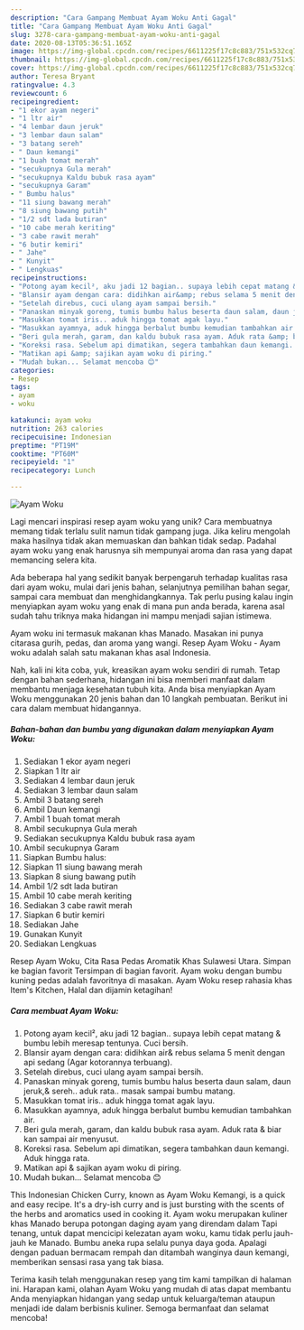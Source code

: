 ```yaml
---
description: "Cara Gampang Membuat Ayam Woku Anti Gagal"
title: "Cara Gampang Membuat Ayam Woku Anti Gagal"
slug: 3278-cara-gampang-membuat-ayam-woku-anti-gagal
date: 2020-08-13T05:36:51.165Z
image: https://img-global.cpcdn.com/recipes/6611225f17c8c883/751x532cq70/ayam-woku-foto-resep-utama.jpg
thumbnail: https://img-global.cpcdn.com/recipes/6611225f17c8c883/751x532cq70/ayam-woku-foto-resep-utama.jpg
cover: https://img-global.cpcdn.com/recipes/6611225f17c8c883/751x532cq70/ayam-woku-foto-resep-utama.jpg
author: Teresa Bryant
ratingvalue: 4.3
reviewcount: 6
recipeingredient:
- "1 ekor ayam negeri"
- "1 ltr air"
- "4 lembar daun jeruk"
- "3 lembar daun salam"
- "3 batang sereh"
- " Daun kemangi"
- "1 buah tomat merah"
- "secukupnya Gula merah"
- "secukupnya Kaldu bubuk rasa ayam"
- "secukupnya Garam"
- " Bumbu halus"
- "11 siung bawang merah"
- "8 siung bawang putih"
- "1/2 sdt lada butiran"
- "10 cabe merah keriting"
- "3 cabe rawit merah"
- "6 butir kemiri"
- " Jahe"
- " Kunyit"
- " Lengkuas"
recipeinstructions:
- "Potong ayam kecil², aku jadi 12 bagian.. supaya lebih cepat matang &amp; bumbu lebih meresap tentunya. Cuci bersih."
- "Blansir ayam dengan cara: didihkan air&amp; rebus selama 5 menit dengan api sedang (Agar kotorannya terbuang)."
- "Setelah direbus, cuci ulang ayam sampai bersih."
- "Panaskan minyak goreng, tumis bumbu halus beserta daun salam, daun jeruk,&amp; sereh.. aduk rata.. masak sampai bumbu matang."
- "Masukkan tomat iris.. aduk hingga tomat agak layu."
- "Masukkan ayamnya, aduk hingga berbalut bumbu kemudian tambahkan air."
- "Beri gula merah, garam, dan kaldu bubuk rasa ayam. Aduk rata &amp; biar kan sampai air menyusut."
- "Koreksi rasa. Sebelum api dimatikan, segera tambahkan daun kemangi. Aduk hingga rata."
- "Matikan api &amp; sajikan ayam woku di piring."
- "Mudah bukan... Selamat mencoba 😊"
categories:
- Resep
tags:
- ayam
- woku

katakunci: ayam woku 
nutrition: 263 calories
recipecuisine: Indonesian
preptime: "PT19M"
cooktime: "PT60M"
recipeyield: "1"
recipecategory: Lunch

---
```



![Ayam Woku](https://img-global.cpcdn.com/recipes/6611225f17c8c883/751x532cq70/ayam-woku-foto-resep-utama.jpg)

Lagi mencari inspirasi resep ayam woku yang unik? Cara membuatnya memang tidak terlalu sulit namun tidak gampang juga. Jika keliru mengolah maka hasilnya tidak akan memuaskan dan bahkan tidak sedap. Padahal ayam woku yang enak harusnya sih mempunyai aroma dan rasa yang dapat memancing selera kita.

Ada beberapa hal yang sedikit banyak berpengaruh terhadap kualitas rasa dari ayam woku, mulai dari jenis bahan, selanjutnya pemilihan bahan segar, sampai cara membuat dan menghidangkannya. Tak perlu pusing kalau ingin menyiapkan ayam woku yang enak di mana pun anda berada, karena asal sudah tahu triknya maka hidangan ini mampu menjadi sajian istimewa.

Ayam woku ini termasuk makanan khas Manado. Masakan ini punya citarasa gurih, pedas, dan aroma yang wangi. Resep Ayam Woku - Ayam woku adalah salah satu makanan khas asal Indonesia.


Nah, kali ini kita coba, yuk, kreasikan ayam woku sendiri di rumah. Tetap dengan bahan sederhana, hidangan ini bisa memberi manfaat dalam membantu menjaga kesehatan tubuh kita. Anda bisa menyiapkan Ayam Woku menggunakan 20 jenis bahan dan 10 langkah pembuatan. Berikut ini cara dalam membuat hidangannya.

<!--inarticleads1-->

##### Bahan-bahan dan bumbu yang digunakan dalam menyiapkan Ayam Woku:

1. Sediakan 1 ekor ayam negeri
1. Siapkan 1 ltr air
1. Sediakan 4 lembar daun jeruk
1. Sediakan 3 lembar daun salam
1. Ambil 3 batang sereh
1. Ambil  Daun kemangi
1. Ambil 1 buah tomat merah
1. Ambil secukupnya Gula merah
1. Sediakan secukupnya Kaldu bubuk rasa ayam
1. Ambil secukupnya Garam
1. Siapkan  Bumbu halus:
1. Siapkan 11 siung bawang merah
1. Siapkan 8 siung bawang putih
1. Ambil 1/2 sdt lada butiran
1. Ambil 10 cabe merah keriting
1. Sediakan 3 cabe rawit merah
1. Siapkan 6 butir kemiri
1. Sediakan  Jahe
1. Gunakan  Kunyit
1. Sediakan  Lengkuas


Resep Ayam Woku, Cita Rasa Pedas Aromatik Khas Sulawesi Utara. Simpan ke bagian favorit Tersimpan di bagian favorit. Ayam woku dengan bumbu kuning pedas adalah favoritnya di masakan. Ayam Woku resep rahasia khas Item&#39;s Kitchen, Halal dan dijamin ketagihan! 

<!--inarticleads2-->

##### Cara membuat Ayam Woku:

1. Potong ayam kecil², aku jadi 12 bagian.. supaya lebih cepat matang &amp; bumbu lebih meresap tentunya. Cuci bersih.
1. Blansir ayam dengan cara: didihkan air&amp; rebus selama 5 menit dengan api sedang (Agar kotorannya terbuang).
1. Setelah direbus, cuci ulang ayam sampai bersih.
1. Panaskan minyak goreng, tumis bumbu halus beserta daun salam, daun jeruk,&amp; sereh.. aduk rata.. masak sampai bumbu matang.
1. Masukkan tomat iris.. aduk hingga tomat agak layu.
1. Masukkan ayamnya, aduk hingga berbalut bumbu kemudian tambahkan air.
1. Beri gula merah, garam, dan kaldu bubuk rasa ayam. Aduk rata &amp; biar kan sampai air menyusut.
1. Koreksi rasa. Sebelum api dimatikan, segera tambahkan daun kemangi. Aduk hingga rata.
1. Matikan api &amp; sajikan ayam woku di piring.
1. Mudah bukan... Selamat mencoba 😊


This Indonesian Chicken Curry, known as Ayam Woku Kemangi, is a quick and easy recipe. It&#39;s a dry-ish curry and is just bursting with the scents of the herbs and aromatics used in cooking it. Ayam woku merupakan kuliner khas Manado berupa potongan daging ayam yang direndam dalam Tapi tenang, untuk dapat mencicipi kelezatan ayam woku, kamu tidak perlu jauh-jauh ke Manado. Bumbu aneka rupa selalu punya daya goda. Apalagi dengan paduan bermacam rempah dan ditambah wanginya daun kemangi, memberikan sensasi rasa yang tak biasa. 

Terima kasih telah menggunakan resep yang tim kami tampilkan di halaman ini. Harapan kami, olahan Ayam Woku yang mudah di atas dapat membantu Anda menyiapkan hidangan yang sedap untuk keluarga/teman ataupun menjadi ide dalam berbisnis kuliner. Semoga bermanfaat dan selamat mencoba!
